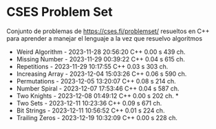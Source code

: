 # CSES Problem Set
 Conjunto de problemas de https://cses.fi/problemset/ resueltos en C++ para aprender a manejar el lenguaje a la vez que resuelvo algoritmos
 
- Weird Algorithm   - 2023-11-28 20:56:20	C++	0.00 s	439 ch.
- Missing Number    - 2023-11-29 00:39:22	C++	0.04 s	615 ch.
- Repetitions       - 2023-11-29 10:17:55	C++	0.03 s	303 ch.
- Increasing Array  - 2023-12-04 15:03:26	C++	0.06 s	590 ch.
- Permutations      - 2023-12-05 13:20:07	C++	0.08 s	214 ch.
- Number Spiral     - 2023-12-07 17:53:46	C++	0.04 s	587 ch.
- Two Knights       - 2023-12-08 01:49:12	C++	0.00 s	202 ch. *
- Two Sets          - 2023-12-11 10:23:36	C++	0.09 s	671 ch.
- Bit Strings       - 2023-12-11 10:56:52	C++	0.01 s	224 ch.
- Trailing Zeros    - 2023-12-19 10:32:09	C++	0.00 s	228 ch.